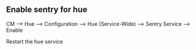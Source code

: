 ## Enable sentry for hue

CM --> Hue --> Configuration --> Hue (Service-Wide) --> Sentry Service --> Enable 

Restart the hue service

